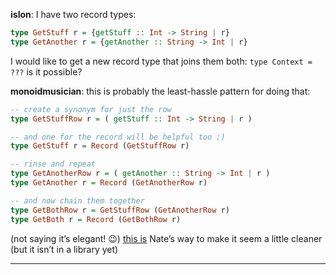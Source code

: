 **islon**:
I have two record types:

```purescript
type GetStuff r = {getStuff :: Int -> String | r}
type GetAnother r = {getAnother :: String -> Int | r}
```
I would like to get a new record type that joins them both: `type Context = ???` is it possible?

**monoidmusician**:
this is probably the least-hassle pattern for doing that:

```purescript
-- create a synonym for just the row
type GetStuffRow r = ( getStuff :: Int -> String | r )

-- and one for the record will be helpful too ;)
type GetStuff r = Record (GetStuffRow r)

-- rinse and repeat
type GetAnotherRow r = ( getAnother :: String -> Int | r )
type GetAnother r = Record (GetAnotherRow r)

-- and now chain them together
type GetBothRow r = GetStuffRow (GetAnotherRow r)
type GetBoth r = Record (GetBothRow r)
```
(not saying it’s elegant! :wink:)
[this is](https://github.com/purescript/purescript-typelevel-prelude/commit/27ca2226f6b4ef4037ce37a4b5ac2ca3ceb2adf1) Nate’s way to make it seem a little cleaner (but it isn’t in a library yet)

***
